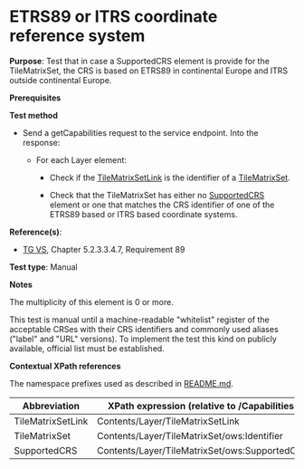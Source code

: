 # ETRS89 or ITRS coordinate reference system

**Purpose**: Test that in case a SupportedCRS element is provide for the TileMatrixSet, the CRS is based on ETRS89 in continental Europe and ITRS outside continental Europe.

**Prerequisites**

**Test method**

* Send a getCapabilities request to the service endpoint. Into the response:

  * For each Layer element:

    * Check if the [TileMatrixSetLink](#TileMatrixSetLink) is the identifier of a [TileMatrixSet](#TileMatrixSet).

    * Check that the TileMatrixSet has either no [SupportedCRS](#SupportedCRS) element or one that matches the CRS identifier of one of the ETRS89 based or ITRS based coordinate systems.

**Reference(s)**:
* [TG VS](./README.md#ref_TG_VS), Chapter 5.2.3.3.4.7, Requirement 89

**Test type**: Manual

**Notes**

The multiplicity of this element is 0 or more.

This test is manual until a machine-readable "whitelist" register of the acceptable CRSes with their CRS identifiers and commonly used aliases ("label" and "URL" versions). To implement the test this kind on publicly available, official list must be established.

**Contextual XPath references**

The namespace prefixes used as described in [README.md](./README.md#namespaces).

Abbreviation                                               |  XPath expression (relative to /Capabilities)
---------------------------------------------------------- | -------------------------------------------------------------------------
TileMatrixSetLink <a name="TileMatrixSetLink"></a> | Contents/Layer/TileMatrixSetLink
TileMatrixSet <a name="TileMatrixSet"></a> | Contents/Layer/TileMatrixSet/ows:Identifier
SupportedCRS <a name="SupportedCRS"></a> | Contents/Layer/TileMatrixSet/ows:SupportedCRS